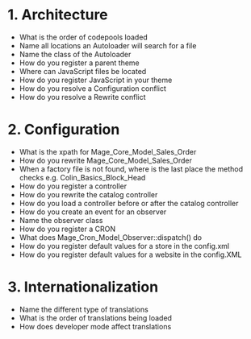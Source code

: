 
# 1. Architecture

- What is the order of codepools loaded
- Name all locations an Autoloader will search for a file
- Name the class of the Autoloader
- How do you register a parent theme
- Where can JavaScript files be located
- How do you register JavaScript in your theme
- How do you resolve a Configuration conflict
- How do you resolve a Rewrite conflict

# 2. Configuration

- What is the xpath for Mage_Core_Model_Sales_Order
- How do you rewrite Mage_Core_Model_Sales_Order
- When a factory file is not found, where is the last place the method checks e.g. Colin_Basics_Block_Head
- How do you register a controller
- How do you rewrite the catalog controller
- How do you load a controller before or after the catalog controller
- How do you create an event for an observer
- Name the observer class
- How do you register a CRON
- What does Mage_Cron_Model_Observer::dispatch() do
- How do you register default values for a store in the config.xml
- How do you register default values for a website in the config.XML

# 3. Internationalization

- Name the different type of translations
- What is the order of translations being loaded
- How does developer mode affect translations
